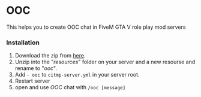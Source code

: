# OOC
This helps you to create OOC chat in FiveM GTA V role play mod servers
### Installation
1. Download the zip from [here](https://github.com/sonu07-star/OOC.git).
2. Unzip into the "_resources_" folder on your server and a new resourse and rename to "_ooc_".
3. Add `- ooc` to `citmp-server.yml` in your server root.
4. Restart server
5. open and use _OOC_ chat with `/ooc [message]`
